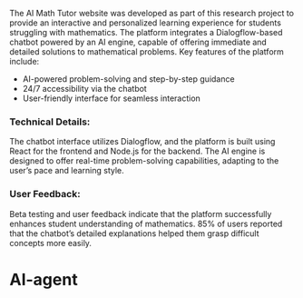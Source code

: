 The AI Math Tutor website was developed as part of this research project to provide an interactive and personalized learning experience for students struggling with mathematics. The platform integrates a Dialogflow-based chatbot powered by an AI engine, capable of offering immediate and detailed solutions to mathematical problems. Key features of the platform include:

- AI-powered problem-solving and step-by-step guidance
- 24/7 accessibility via the chatbot
- User-friendly interface for seamless interaction


### Technical Details:
The chatbot interface utilizes Dialogflow, and the platform is built using React for the frontend and Node.js for the backend. The AI engine is designed to offer real-time problem-solving capabilities, adapting to the user’s pace and learning style.

### User Feedback:
Beta testing and user feedback indicate that the platform successfully enhances student understanding of mathematics. 85% of users reported that the chatbot’s detailed explanations helped them grasp difficult concepts more easily.
# AI-agent
